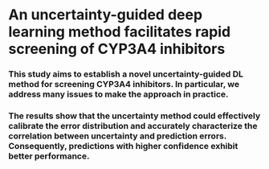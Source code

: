 # An uncertainty-guided deep learning method facilitates rapid screening of CYP3A4 inhibitors

### This study aims to establish a novel uncertainty-guided DL method for screening CYP3A4 inhibitors. In particular, we address many issues to make the approach in practice.

### The results show that the uncertainty method could effectively calibrate the error distribution and accurately characterize the correlation between uncertainty and prediction errors. Consequently, predictions with higher confidence exhibit better performance. 


